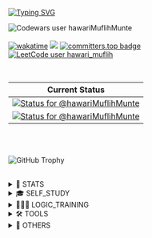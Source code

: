 <!-- ![e1d8e1efd2a1b4be24a78a86efbb0436-removebg-preview(1)](https://u![524-5248302_download-png-transparent-png](https://github.com/hawariMuflihMunte/hawariMuflihMunte/assets/90821837/5c425c6e-97f4-406d-973b-2a14fddcafc3)
ser-images.githubusercontent.com/90821837/229355085-39d3a18a-dfd2-456d-b218-593eec9476c9.png) -->

<a href="https://git.io/typing-svg"><img src="https://readme-typing-svg.herokuapp.com?font=Fira+Code&weight=500&size=24&duration=450&pause=900&color=8A01F7&background=FFFFFF00&center=true&random=true&width=500&lines=0%3A);X-(;%3E_%3C*;-o%2C%2Co%2C%2Co';(%5E%5E)%2F%2F;(B-I%3D;%3C+%7C-);%7C-I;%3E%3E---%3E%3E;i+%3C%3D+n+%3C+j;(%EF%BC%9B%E4%B8%80_%E4%B8%80);%E2%8A%82(%EF%BF%A3(%E5%B7%A5)%EF%BF%A3)%E2%8A%83;(%23_%23);%3E%2F%2F%3C;%40_%40;%5B%3D%E2%82%80%3D%3D%E2%82%80%5D;(%3D%E2%97%91%E1%86%BA%E2%97%90%3D);%EF%BC%BC(%EF%BC%BEO%EF%BC%BE)%EF%BC%8F;%E2%9C%BA%E2%97%9F(%E2%80%A2%E2%80%BF%E2%80%A2)%E2%97%9E%E2%9C%BA;%E2%95%B9%EF%B9%8F%E2%95%B9;%3D%3F;B);(%2F)o%2C%2Co(%2F);T%5ET;%5C(%5Eo%5C)+(%2Fo%5E)%2F;(%E2%96%80%CC%BF%C4%B9%CC%AF%E2%96%80%CC%BF+%CC%BF);(%2B_%2B);%5E(%23%EF%BD%80%E2%88%80%C2%B4)_%CE%A8;%2F%2F_%5E;%E3%83%BD(%E2%98%85%CF%89%E2%98%85)%E3%83%8E;(%E0%B8%87+%E2%80%A2%CC%80%E3%82%9D%E2%80%A2%CC%81)%E0%B8%87;%E1%95%A6(%C3%B2_%C3%B3%CB%87)%E1%95%A4;%EF%B8%BB%E2%94%B3%E3%83%86%3D%E4%B8%80;BD;%5B%E2%80%A2.%E2%80%A2%E0%B8%B4%5D;(%E2%99%A5_%E2%99%A5);8(%3E_%3C)8;%7C(%EF%BF%A33%EF%BF%A3)%7C;%C2%A4%5C(+%60%E2%8C%82%C2%B4+)%2F%C2%A4;%5Eo%5E;(%E2%95%AF%CB%98+-%CB%98+)%E2%95%AF;%60%3Do%3D%5Eo%3E;%5B%3A%7C%5D;%E2%97%94%CC%AF%E2%97%94;Y_Y;%E1%B6%98+%E1%B5%92%E1%B4%A5%E1%B5%92%E1%B6%85;(+%C2%B4-%CF%89%EF%BD%A5)%EF%B8%BB%E2%94%BB%E2%94%B3%E2%95%90%E2%95%90%E2%94%81%E4%B8%80;%E2%94%AC%E2%94%B4%E2%94%AC%E2%94%B4%E2%94%A4(%EF%BD%A5_%E2%94%9C%E2%94%AC%E2%94%B4%E2%94%AC%E2%94%B4;o()xxx%5B%7B%3A%3A%3A%3A%3A%3A%3A%3A%3A%3A%3E;(%C2%B4%3E_%E2%97%8F)%E3%83%A1(%E2%97%8F_%3C%EF%BD%80);(%5E%E2%80%BF%E2%97%95)" alt="Typing SVG" /></a>

![Codewars user hawariMuflihMunte](https://www.codewars.com/users/hawariMuflihMunte/badges/large)\
\
[![wakatime](https://wakatime.com/badge/user/9080e4a2-4bfc-4500-b7b1-082b2c6c5a6b.svg)](https://wakatime.com/@9080e4a2-4bfc-4500-b7b1-082b2c6c5a6b) ![](https://komarev.com/ghpvc/?username=hawariMuflihMunte&style=flat&color=blueviolet) [![committers.top badge](https://user-badge.committers.top/indonesia/hawariMuflihMunte.svg)](https://user-badge.committers.top/indonesia/hawariMuflihMunte)\
[![LeetCode user hawari_muflih](https://img.shields.io/badge/dynamic/json?style=flat&labelColor=black&color=%23ffa116&label=Solved&query=solved&url=https%3A%2F%2Fbadge.xyli.tech/%2Fapi%2Fusers%2Fhawari_muflih&logo=leetcode&logoColor=yellow)](https://leetcode.com/hawari_muflih/)

<br>

| Current Status  |
|:-:|
| [![Status for @hawariMuflihMunte](https://badge.stateful.com/hawariMuflihMunte/status.svg)](https://app.stateful.com/@hawariMuflihMunte)  |
| [![Status for @hawariMuflihMunte](https://badge.stateful.com/hawariMuflihMunte/dnd.svg)](https://app.stateful.com/@hawariMuflihMunte) |

<br>

<!-- [![Typing SVG](https://readme-typing-svg.demolab.com?font=Fira+Code&size=21&pause=1000&width=435&lines=Hello+there+%F0%9F%91%8B;my+name+is+Hawari+Muflih+Munte;nice+to+meet+you+%F0%9F%98%8A)](https://git.io/typing-svg) -->

<br>

![GitHub Trophy](https://github-profile-trophy.vercel.app/?username=hawariMuflihMunte&row=2&column=3&theme=tokyonight&margin-w=30&margin-h=24&no-frame=true)

<br>

<details>
 <summary>📓 STATS</summary>

 <br>
 
 [![Hawari's GitHub stats](https://github-readme-stats.vercel.app/api?username=hawariMuflihMunte&theme=tokyonight&count_private=true&include_all_commits=true&show_icons=true&border_radius=0&hide_border=true)]()

 [![GitHub Streak](https://streak-stats.demolab.com?user=hawariMuflihMunte&theme=tokyonight&hide_border=true&border_radius=0.25&date_format=j%20M%5B%20Y%5D)](https://git.io/streak-stats)

 [![Top Langs](https://github-readme-stats.vercel.app/api/top-langs/?username=hawariMuflihMunte&layout=compact&theme=tokyonight&border_radius=0&hide_border=true&hide_progress=true&langs_count=25)]()

 <details>
  <summary>➕ DETAILS</summary>

  <br>

  [![Hawari's wakatime stats](https://github-readme-stats.vercel.app/api/wakatime?username=hawariMuflihMunte&theme=tokyonight&include_all_commits=true&border_radius=0&hide_border=true)](https://github.com/anuraghazra/github-readme-stats)

 </details>

</details>

<details>
 <summary>🎓 SELF_STUDY</summary>

 <ul>
  <li>
   <a href="https://developer.android.com/courses/android-basics-compose/course">Android Basics with Compose</a>
  </li>
  <li>
   <a href="https://developer.android.com/courses/jetpack-compose/course">Jetpack Compose for Android Developers</a>
  </li>
  <li>
   <a href="https://developer.android.com/jetpack/compose/modifiers">Compose Modifiers</a>
  </li>
  <li>
   <a href="https://cs.android.com/">Android Code Search</a>
  </li>
  <li>
   <a href="https://hyperskill.org/">Hyperskill</a>
  </li>
  <li>
   <a href="https://exercism.org/">Exercism</a>
  </li>
  <li>
   <a href="https://www.sololearn.com/profile/17819278">Sololearn</a>
  </li>
  <li>
   <a href="https://www.openvim.com/tutorial.html">Interactive Vim Tutorial</a>
  </li>
  <li>
   <a href="https://learnvim.irian.to/">Learn Vim the Smart Way</a>
  </li>
 </ul>
</details>

<details>
 <summary>👨🏼‍💻 LOGIC_TRAINING</summary>

 <ul>
  <li>
   <a href="https://www.codingame.com/">CodinGame</a>
  </li>
  <li>
   <a href="https://tlx.toki.id/profiles/hawari_muflih">TLX</a>
  </li>
  <li>
   <a href="https://www.codewars.com/users/hawariMuflihMunte">Codewars</a>
  </li>
  <li>
   <a href="https://codeforces.com/profile/hawari_muflih">Codeforces</a>
  </li>
  <li>
   <a href="https://leetcode.com/hawari_muflih/">Leetcode</a>
  </li>
  </li>
  <li>
   <a href="https://leetcode.com/hawari_muflih/">Hackerrank</a>
  </li>
  <li>
   <a href="https://www.spoj.com/">Sphere Online Judge</a>
  </li>
 </ul>
</details>

<details>
 <summary>🛠 TOOLS</summary>

 <ul>
  <li>
   <a href="https://mockapi.io/">mockapi.io</a>
  </li>
  <li>
   <a href="https://m3.material.io/theme-builder">Material3 Theme Builder</a>
  </li>
  <li>
   <a href="https://dbdiagram.io/">dbdiagram.io</a>
  </li>
  <li>
   <a href="https://app-manifest.firebaseapp.com/">Web App Manifest Generator</a>
  </li>
  <li>
   <a href="https://github.com/marwin1991/profile-technology-icons">Profile Technology Icons</a>
  </li>
  <li>
   <a href="https://www.speedtyper.dev/">SpeedTyper</a>
  </li>
 </ul> 
</details>

<details>
 <summary>👀 OTHERS</summary>

 <hr>

<details>
 <summary>💗</summary>

 <h4>Senjougahara Hitagi</h4>

 <img src="https://3.bp.blogspot.com/-C0Vqff9M5kg/VrARw5HUSlI/AAAAAAAAXUE/tPpCuxIeneo/s1600/Omake%2BGif%2BAnime%2B-%2BKoyomimonogatari%2B-%2BEpisode%2B4%2B-%2BSenjougahara%2BYoga.gif" alt="A beautiful girl with purple hair doing yoga" loading="lazy" />

 <img src="https://github.com/hawariMuflihMunte/hawariMuflihMunte/assets/90821837/6c1cc0bf-2f80-427c-a8c9-bf3dedda355a" alt="My Waifu. Senjougahara Hitagi" width="500" />
 
</details>
 
[![Typing SVG](https://readme-typing-svg.demolab.com?font=Fira+Code&size=18&duration=3000&pause=500&color=BB71BE&width=620&lines=console.log('Thanks+for+visiting+my+profile');--------------------------------+%3Av;Thanks+for+visiting+my+profile;%3E_)](https://git.io/typing-svg)
 
</details>

<br>

<!-- 
<details>
 <summary></summary>
</details> -->
